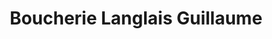---
title: "Boucherie Langlais Guillaume"
url: /montlhery/boucherie-langlais-guillaume/
shop: Metzgerei
---